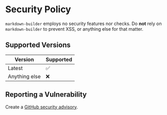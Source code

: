 # Security Policy

`markdown-builder` employs no security features nor checks.
Do **not** rely on `markdown-builder` to prevent XSS, or anything else for that matter.

## Supported Versions

| Version        | Supported          |
| -------------- | ------------------ |
| Latest         | :white_check_mark: |
| Anything else  | :x:                |

## Reporting a Vulnerability

Create a [GitHub security advisory](https://github.com/Erb3/markdown-builder/security/advisories).
